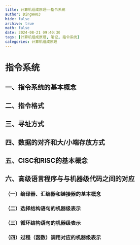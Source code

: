 ```yaml
---
title: 计算机组成原理——指令系统
author: DingWH03
hide: false
archive: true
math: false
date: 2024-08-21 09:40:30
tags: [计算机组成原理, 笔记, 指令系统]
categories: 计算机组成原理
---
```

# 指令系统

## 一、指令系统的基本概念

## 二、指令格式

## 三、寻址方式

## 四、数据的对齐和大/小端存放方式

## 五、CISC和RISC的基本概念

## 六、高级语言程序与与机器级代码之间的对应

### （一）编译器、汇编器和链接器的基本概念

### （二）选择结构语句的机器级表示

### （三）循环结构语句的机器级表示

### （四）过程（函数）调用对应的机器级表示

